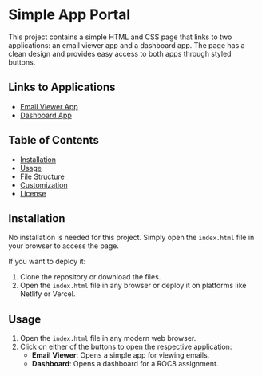 # Simple App Portal

This project contains a simple HTML and CSS page that links to two applications: an email viewer app and a dashboard app. The page has a clean design and provides easy access to both apps through styled buttons.

## Links to Applications
- [Email Viewer App](https://glowing-gelato-2b57f5.netlify.app/)
- [Dashboard App](https://roc8-assignment-eight.vercel.app/)

## Table of Contents
- [Installation](#installation)
- [Usage](#usage)
- [File Structure](#file-structure)
- [Customization](#customization)
- [License](#license)

## Installation

No installation is needed for this project. Simply open the `index.html` file in your browser to access the page.

If you want to deploy it:
1. Clone the repository or download the files.
2. Open the `index.html` file in any browser or deploy it on platforms like Netlify or Vercel.

## Usage

1. Open the `index.html` file in any modern web browser.
2. Click on either of the buttons to open the respective application:
   - **Email Viewer**: Opens a simple app for viewing emails.
   - **Dashboard**: Opens a dashboard for a ROC8 assignment.

